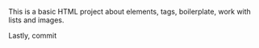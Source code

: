 This is a basic HTML project about elements, tags, boilerplate, work with lists and images.

Lastly, commit
